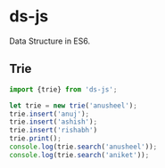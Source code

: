 # ds-js
Data Structure in ES6.


## Trie

```js
import {trie} from 'ds-js';

let trie = new trie('anusheel');
trie.insert('anuj');
trie.insert('ashish');
trie.insert('rishabh')
trie.print();
console.log(trie.search('anusheel'));
console.log(trie.search('aniket'));
```
